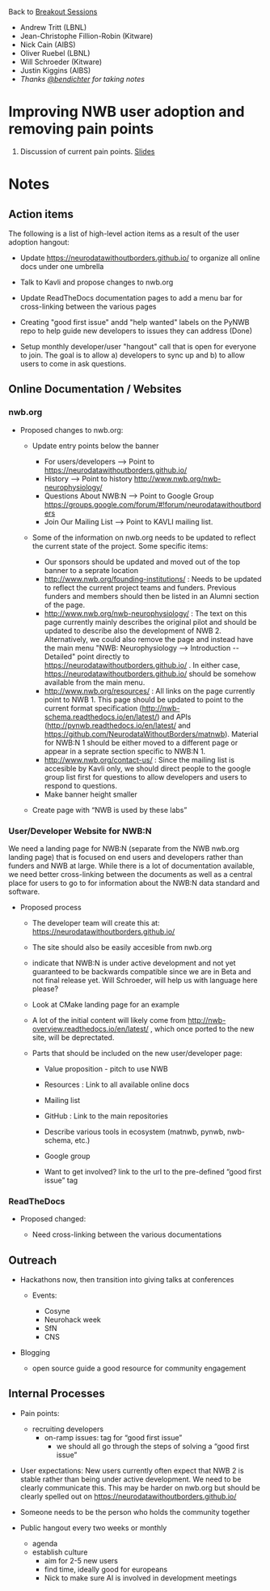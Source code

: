 Back to [Breakout Sessions](../../README.md#breakout-sessions)

* Andrew Tritt (LBNL)
* Jean-Christophe Fillion-Robin (Kitware)
* Nick Cain (AIBS)
* Oliver Ruebel (LBNL)
* Will Schroeder (Kitware)
* Justin Kiggins (AIBS)
* *Thanks [@bendichter](https://github.com/bendichter) for taking notes*

# Improving NWB user adoption and removing pain points

1. Discussion of current pain points. [Slides](https://docs.google.com/presentation/d/1WGkEtX7yAXMHUC6nhRmvyM7yoimmM_A_uPUI_s2kdak/edit#slide=id.p)

# Notes

## Action items

The following is a list of high-level action items as a result of the user adoption hangout:

* Update https://neurodatawithoutborders.github.io/ to organize all online docs under one umbrella 

* Talk to Kavli and propose changes to nwb.org 

* Update ReadTheDocs documentation pages to add a menu bar for cross-linking between the various pages 

* Creating "good first issue" andd "help wanted" labels on the PyNWB repo to help guide new developers to issues they can address (Done)

* Setup monthly developer/user "hangout" call that is open for everyone to join. The goal is to allow a) developers to sync up and b) to allow users to come in ask questions. 


## Online Documentation / Websites
 
### nwb.org

 * Proposed changes to nwb.org:
 
    * Update entry points below the banner
   
		* For users/developers --> Point to https://neurodatawithoutborders.github.io/
		* History --> Point to history http://www.nwb.org/nwb-neurophysiology/
		* Questions About NWB:N --> Point to Google Group https://groups.google.com/forum/#!forum/neurodatawithoutborders
		* Join Our Mailing List --> Point to KAVLI mailing list. 
    
    *  Some of the information on nwb.org needs to be updated to reflect the current state of the project. Some specific items:
		* Our sponsors should be updated and moved out of the top banner to a seprate location
		* http://www.nwb.org/founding-institutions/ : Needs to be updated to reflect the current project teams and funders. Previous funders and members should then be listed in an Alumni section of the page. 
		* http://www.nwb.org/nwb-neurophysiology/ : The text on this page currently mainly describes the original pilot and should be updated to describe also the development of NWB 2. Alternatively, we could also remove the page and instead have the main menu "NWB: Neurophysiology --> Introduction --Detailed" point directly to https://neurodatawithoutborders.github.io/ . In either case, https://neurodatawithoutborders.github.io/ should be somehow available from the main menu.
		* http://www.nwb.org/resources/ : All links on the page currently point to NWB 1. This page should be updated to point to the current format specification (http://nwb-schema.readthedocs.io/en/latest/) and  APIs (http://pynwb.readthedocs.io/en/latest/ and https://github.com/NeurodataWithoutBorders/matnwb). Material for NWB:N 1 should be either moved to a different page or appear in a seprate section specific to NWB:N 1.
		* http://www.nwb.org/contact-us/ : Since the mailing list is accesible by Kavli only, we should direct people to the google group list first for questions to allow developers and users to respond to questions.
		* Make banner height smaller 
    
    * Create page with “NWB is used by these labs”
    
### User/Developer Website for NWB:N

We need a landing page for NWB:N (separate from the NWB nwb.org landing page) that is focused on end users and developers rather than funders and NWB at large. While there is a lot of documentation available, we need better cross-linking between the documents as well as a central place for users to go to for information about the NWB:N data standard and software.

* Proposed process 

    * The developer team will create this at: https://neurodatawithoutborders.github.io/
    
    * The site should also be easily accesible from nwb.org

    * indicate that NWB:N is under active development and not yet guaranteed to be backwards compatible since we are in Beta and not final release yet. Will Schroeder, will help us with language here please?

    * Look at CMake landing page for an example
    
    * A lot of the initial content will likely come from http://nwb-overview.readthedocs.io/en/latest/ , which once ported to the new site, will be deprectated. 
    
    * Parts that should be included on the new user/developer page:

	    * Value proposition - pitch to use NWB

	    * Resources : Link to all available online docs

	    * Mailing list

	    * GitHub : Link to the main repositories

	    * Describe various tools in ecosystem (matnwb, pynwb, nwb-schema, etc.)

	    * Google group

	    * Want to get involved? link to the url to the pre-defined “good first issue” tag

###  ReadTheDocs

* Proposed changed: 
	
	* Need cross-linking between the various documentations


## Outreach

  * Hackathons now, then transition into giving talks at conferences

    * Events:

      * Cosyne
      * Neurohack week
      * SfN
      * CNS


  * Blogging

    * open source guide a good resource for community engagement



## Internal Processes

* Pain points: 
  * recruiting developers
    * on-ramp issues: tag for “good first issue”
      * we should all go through the steps of solving a “good first issue”
      
* User expectations: New users currently often expect that NWB 2 is stable rather than being under active development. 
  We need to be clearly communicate this. This may be harder on nwb.org but should be clearly spelled out on https://neurodatawithoutborders.github.io/

* Someone needs to be the person who holds the community together
* Public hangout every two weeks or monthly
  * agenda
  * establish culture
	* aim for 2-5 new users
	* find time, ideally good for europeans
	* Nick to make sure AI is involved in development meetings






